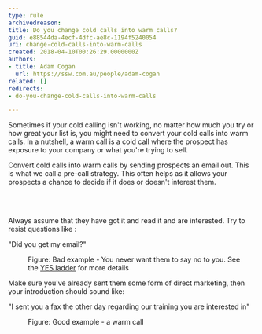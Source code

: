 ```yaml
---
type: rule
archivedreason: 
title: Do you change cold calls into warm calls?
guid: e88544da-4ecf-4dfc-ae8c-1194f5240054
uri: change-cold-calls-into-warm-calls
created: 2018-04-10T00:26:29.0000000Z
authors:
- title: Adam Cogan
  url: https://ssw.com.au/people/adam-cogan
related: []
redirects:
- do-you-change-cold-calls-into-warm-calls

---
```



<p>Sometimes if your cold calling isn't working, no matter how much you try or how great your list is, you might need to convert your cold calls into warm calls. In a nutshell, a warm call is a cold call where the prospect has exposure to your company or what you're trying to sell.</p><p>Convert&#160;cold calls into warm calls by sending prospects an&#160;email out. This is what we call a pre-call strategy. This often helps as it allows your prospects a chance to decide if it does or doesn't interest them.<br></p>
<br><excerpt class='endintro'></excerpt><br>
<p>Always assume that they have got it and read it and are interested. Try to resist questions like &#58;</p><p class="ssw15-rteElement-GreyBox">&quot;Did you get my email?&quot;<br></p><dd class="ssw15-rteElement-FigureBad">Figure&#58; Bad example - You never want them to say no to you. See the&#160;<a href=/build-a-yes-ladder-to-your-outbound-script>YES ladder​​</a>&#160;for more details<br></dd><p>Make sure you've already sent them some form of direct marketing, then your introduction should sound like&#58;</p><p class="ssw15-rteElement-GreyBox">&quot;I sent you a fax the other day regarding our training you are interested in&quot;<br></p><div><dd class="ssw15-rteElement-FigureGood">Figure&#58; Good example - a warm call<br></dd><p><br></p></div>



